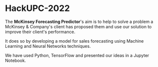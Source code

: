 # HackUPC-2022

The **McKinsey Forecasting Predictor**'s aim is to help to solve a problem a McKinsey & Company's client has proposed them and use our solution to improve their client's performance.

It does so by developing a model for sales forecasting using Machine Learning and Neural Networks techniques. 

We have used Python, TensorFlow and presented our ideas in a Jupyter Notebook.
